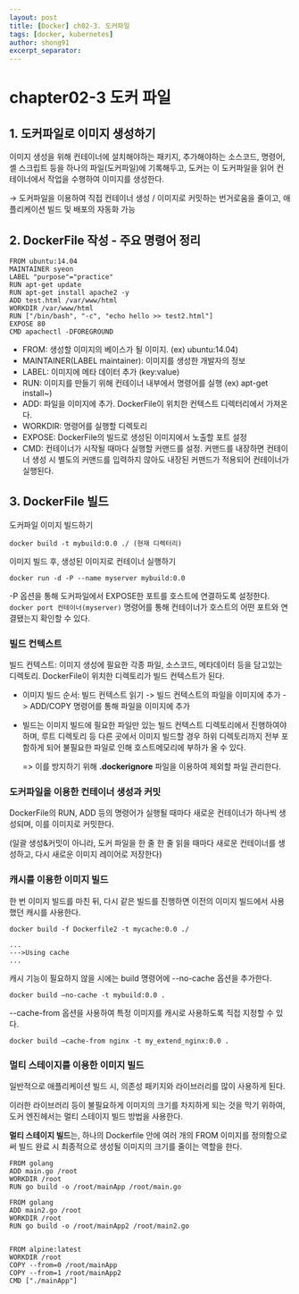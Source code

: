 ```yaml
---
layout: post
title: [Docker] ch02-3. 도커파일 
tags: [docker, kubernetes]
author: shong91
excerpt_separator: 
---
```

# chapter02-3 도커 파일

## 1. 도커파일로 이미지 생성하기
이미지 생성을 위해 컨테이너에 설치해야하는 패키지, 추가해야하는 소스코드, 명령어, 셸 스크립트 등을 하나의 파일(도커파일)에 기록해두고, 도커는 이 도커파일을 읽어 컨테이너에서 작업을 수행하여 이미지를 생성한다.

→ 도커파일을 이용하여 직접 컨테이너 생성 / 이미지로 커밋하는 번거로움을 줄이고, 애플리케이션 빌드 및 배포의 자동화 가능


## 2. DockerFile 작성 - 주요 명령어 정리

```
FROM ubuntu:14.04
MAINTAINER syeon
LABEL "purpose"="practice"
RUN apt-get update
RUN apt-get install apache2 -y
ADD test.html /var/www/html
WORKDIR /var/www/html
RUN ["/bin/bash", "-c", "echo hello >> test2.html"]
EXPOSE 80
CMD apachectl -DFOREGROUND                            
```
-	FROM: 생성할 이미지의 베이스가 될 이미지. (ex) ubuntu:14.04)
-	MAINTAINER(LABEL maintainer): 이미지를 생성한 개발자의 정보
-	LABEL: 이미지에 메타 데이터 추가 (key:value)
-	RUN: 이미지를 만들기 위해 컨테이너 내부에서 명령어를 실행 (ex) apt-get install~)
-	ADD: 파일을 이미지에 추가. DockerFile이 위치한 컨텍스트 디렉터리에서 가져온다.
-	WORKDIR: 명령어를 실행할 디렉토리 
-	EXPOSE: DockerFile의 빌드로 생성된 이미지에서 노출할 포트 설정
-	CMD: 컨테이너가 시작될 때마다 실행할 커맨드를 설정. 커맨드를 내장하면 컨테이너 생성 시 별도의 커맨드를 입력하지 않아도 내장된 커맨드가 적용되어 컨테이너가 실행된다. 


## 3. DockerFile 빌드 

도커파일 이미지 빌드하기
```
docker build -t mybuild:0.0 ./ (현재 디렉터리)
```

이미지 빌드 후, 생성된 이미지로 컨테이너 실행하기 
```
docker run -d -P --name myserver mybuild:0.0
```

-P 옵션을 통해 도커파일에서 EXPOSE한 포트를 호스트에 연결하도록 설정한다. `docker port 컨테이너(myserver)` 명령어를 통해 컨테이너가 호스트의 어떤 포트와 연결됐는지 확인할 수 있다.


### 빌드 컨텍스트

빌드 컨텍스트: 이미지 생성에 필요한 각종 파일, 소스코드, 메타데이터 등을 담고있는 디렉토리. DockerFile이 위치한 디렉토리가 빌드 컨텍스트가 된다. 

- 이미지 빌드 순서: 빌드 컨텍스트 읽기 -> 빌드 컨텍스트의 파일을 이미지에 추가 -> ADD/COPY 명령어를 통해 파일을 이미지에 추가
- 빌드는 이미지 빌드에 필요한 파일만 있는 빌드 컨텍스트 디렉토리에서 진행하여야 하며, 루트 디렉토리 등 다른 곳에서 이미지 빌드할 경우 하위 디렉토리까지 전부 포함하게 되어 불필요한 파일로 인해 호스트메모리에 부하가 올 수 있다. 

    => 이를 방지하기 위해 **.dockerignore** 파일을 이용하여 제외할 파일 관리한다.

### 도커파일을 이용한 컨테이너 생성과 커밋
DockerFile의 RUN, ADD 등의 명령어가 실행될 때마다 새로운 컨테이너가 하나씩 생성되며, 이를 이미지로 커밋한다. 

(일괄 생성&커밋이 아니라, 도커 파일을 한 줄 한 줄 읽을 때마다 새로운 컨테이너를 생성하고, 다시 새로운 이미지 레이어로 저장한다)

### 캐시를 이용한 이미지 빌드
한 번 이미지 빌드를 마친 뒤, 다시 같은 빌드를 진행하면 이전의 이미지 빌드에서 사용했던 캐시를 사용한다.
```
docker build -f Dockerfile2 -t mycache:0.0 ./
```
 
```
...
--->Using cache
...
```


캐시 기능이 필요하지 않을 시에는 build 명령어에 --no-cache 옵션을 추가한다.
```
docker build –no-cache -t mybuild:0.0 .
```


--cache-from 옵션을 사용하여 특정 이미지를 캐시로 사용하도록 직접 지정할 수 있다. 
```
docker build –cache-from nginx -t my_extend_nginx:0.0 .
```


### 멀티 스테이지를 이용한 이미지 빌드
일반적으로 애플리케이션 빌드 시, 의존성 패키지와 라이브러리를 많이 사용하게 된다. 

이러한 라이브러리 등이 불필요하게 이미지의 크기를 차지하게 되는 것을 막기 위하여, 도커 엔진헤서는 멀티 스테이지 빌드 방법을 사용한다. 
 
**멀티 스테이지 빌드**는, 하나의 Dockerfile 안에 여러 개의 FROM 이미지를 정의함으로써 빌드 완료 시 최종적으로 생성될 이미지의 크기를 줄이는 역할을 한다.

```$xslt
FROM golang
ADD main.go /root
WORKDIR /root
RUN go build -o /root/mainApp /root/main.go

FROM golang
ADD main2.go /root
WORKDIR /root
RUN go build -o /root/mainApp2 /root/main2.go


FROM alpine:latest
WORKDIR /root
COPY --from=0 /root/mainApp
COPY --from=1 /root/mainApp2
CMD ["./mainApp"]
                    
```
